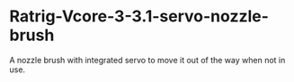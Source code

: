 # Ratrig-Vcore-3-3.1-servo-nozzle-brush
A nozzle brush with integrated servo to move it out of the way when not in use.
